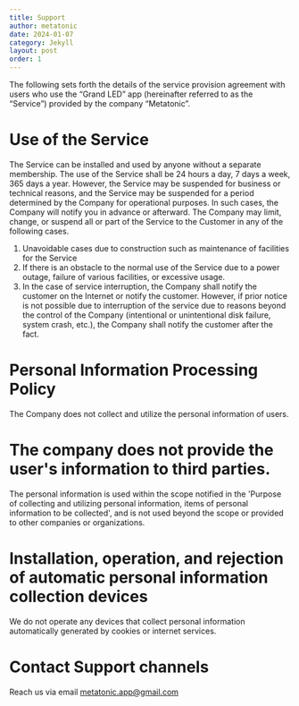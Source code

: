 ```yaml
---
title: Support
author: metatonic
date: 2024-01-07
category: Jekyll
layout: post
order: 1
---
```


The following sets forth the details of the service provision agreement with users who use the “Grand LED” app (hereinafter referred to as the “Service”) provided by the company “Metatonic”.

# Use of the Service

The Service can be installed and used by anyone without a separate membership.
The use of the Service shall be 24 hours a day, 7 days a week, 365 days a year. However, the Service may be suspended for business or technical reasons, and the Service may be suspended for a period determined by the Company for operational purposes. In such cases, the Company will notify you in advance or afterward.
The Company may limit, change, or suspend all or part of the Service to the Customer in any of the following cases.

1. Unavoidable cases due to construction such as maintenance of facilities for the Service
2. If there is an obstacle to the normal use of the Service due to a power outage, failure of various facilities, or excessive usage.
3. In the case of service interruption, the Company shall notify the customer on the Internet or notify the customer. However, if prior notice is not possible due to interruption of the service due to reasons beyond the control of the Company (intentional or unintentional disk failure, system crash, etc.), the Company shall notify the customer after the fact.

# Personal Information Processing Policy

The Company does not collect and utilize the personal information of users.

# The company does not provide the user's information to third parties.

The personal information is used within the scope notified in the 'Purpose of collecting and utilizing personal information, items of personal information to be collected', and is not used beyond the scope or provided to other companies or organizations.

# Installation, operation, and rejection of automatic personal information collection devices

We do not operate any devices that collect personal information automatically generated by cookies or internet services.

# Contact Support channels

Reach us via email <metatonic.app@gmail.com>
